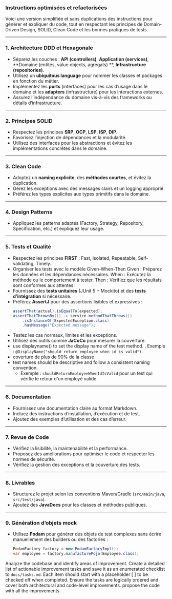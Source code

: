 ### Instructions optimisées et refactorisées

Voici une version simplifiée et sans duplications des instructions pour générer et expliquer du code, tout en respectant
les principes de Domain-Driven Design, SOLID, Clean Code et les bonnes pratiques de tests.

---

### 1. **Architecture DDD et Hexagonale**

- Séparez les couches : **API (controllers)**, **Application (services)**, **Domaine (entités, value objects, agrégats)
  **, **Infrastructure (repositories)**.
- Utilisez un **ubiquitous language** pour nommer les classes et packages en fonction du métier.
- Implémentez les **ports** (interfaces) pour les cas d’usage dans le domaine et les **adapters** (infrastructure) pour
  les interactions externes.
- Assurez l’indépendance du domaine vis-à-vis des frameworks ou détails d’infrastructure.

---

### 2. **Principes SOLID**

- Respectez les principes **SRP**, **OCP**, **LSP**, **ISP**, **DIP**.
- Favorisez l’injection de dépendances et la modularité.
- Utilisez des interfaces pour les abstractions et évitez les implémentations concrètes dans le domaine.

---

### 3. **Clean Code**

- Adoptez un **naming explicite**, des **méthodes courtes**, et évitez la duplication.
- Gérez les exceptions avec des messages clairs et un logging approprié.
- Préférez les types explicites aux types primitifs dans le domaine.

---

### 4. **Design Patterns**

- Appliquez les patterns adaptés (Factory, Strategy, Repository, Specification, etc.) et expliquez leur usage.

---

### 5. **Tests et Qualité**

- Respectez les principes **FIRST** : Fast, Isolated, Repeatable, Self-validating, Timely.
- Organiser les tests avec le modèle Given-When-Then
  Given : Préparez les données et les dépendances nécessaires.
  When : Exécutez la méthode ou le comportement à tester.
  Then : Vérifiez que les résultats sont conformes aux attentes.
- Fournissez des **tests unitaires** (JUnit 5 + Mockito) et des **tests d’intégration** si nécessaire.
- Préférez **AssertJ** pour des assertions lisibles et expressives :
  ```java
  assertThat(actual).isEqualTo(expected);
  assertThatThrownBy(() -> service.methodThatThrows())
      .isInstanceOf(ExpectedException.class)
      .hasMessage("Expected message");
  ```
- Testez les cas normaux, limites et les exceptions.
- Utilisez des outils comme **JaCoCo** pour mesurer la couverture.
- use displayname() to set the display name of the test method.
  . Exemple : `@DisplayName("should return employee when id is valid")`.
- coverture de plus de 90% de la classe
- test names should be descriptive and follow a consistent naming convention.
  - Exemple : `shouldReturnEmployeeWhenIdIsValid` pour un test qui vérifie le retour d'un employé valide.

---

### 6. **Documentation**

- Fournissez une documentation claire au format Markdown.
- Incluez des instructions d’installation, d’exécution et de test.
- Ajoutez des exemples d’utilisation et des cas d’erreur.

---

### 7. **Revue de Code**

- Vérifiez la lisibilité, la maintenabilité et la performance.
- Proposez des améliorations pour optimiser le code et respecter les normes de sécurité.
- Vérifiez la gestion des exceptions et la couverture des tests.

---

### 8. **Livrables**

- Structurez le projet selon les conventions Maven/Gradle (`src/main/java`, `src/test/java`).
- Ajoutez des **JavaDocs** pour les classes et méthodes publiques.

---

### 9. **Génération d’objets mock**

- Utilisez **Podam** pour générer des objets de test complexes sans écrire manuellement des builders ou des factories :
  ```java
  PodamFactory factory = new PodamFactoryImpl();
  var employee = factory.manufacturePojo(Employee.class);
  ```

Analyze the codebase and identify areas of improvement. Create a detailed list of actionable improvement tasks and save
it as an enumerated checklist to `docs/tasks.md`.
Each item should start with a placeholder [ ] to be checked off when completed. Ensure the tasks are logically ordered
and cover both architectural and code-level improvements.
propose the code with all the improvements
